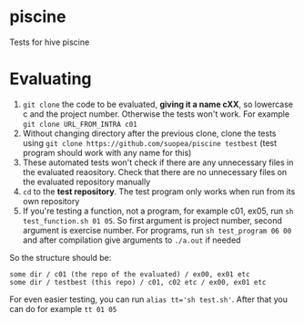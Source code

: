 # piscine

Tests for hive piscine


# Evaluating

1. `git clone` the code to be evaluated, **giving it a name cXX**, so lowercase c and the project number. Otherwise the tests won't work. For example `git clone URL_FROM_INTRA c01`
2. Without changing directory after the previous clone, clone the tests using `git clone https://github.com/suopea/piscine testbest` (test program should work with any name for this)
3. These automated tests won't check if there are any unnecessary files in the evaluated reaository. Check that there are no unnecessary files on the evaluated repository manually 
4. `cd` to the **test repository**. The test program only works when run from its own repository
5. If you're testing a function, not a program, for example c01, ex05, run `sh test_function.sh 01 05`. So first argument is project number, second argument is exercise number. For programs, run `sh test_program 06 00` and after compilation give arguments to `./a.out` if needed

So the structure should be:

``` 
some dir / c01 (the repo of the evaluated) / ex00, ex01 etc
some dir / testbest (this repo) / c01, c02 etc / ex00, ex01 etc
```

For even easier testing, you can run `alias tt='sh test.sh'`. After that you can do for example `tt 01 05`

